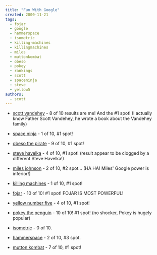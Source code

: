 ```yaml
---
title: "Fun With Google"
created: 2000-11-21
tags: 
  - fojar
  - google
  - hammerspace
  - isometric
  - killing-machines
  - killingmachines
  - miles
  - muttonkombat
  - obeso
  - pokey
  - rankings
  - scott
  - spaceninja
  - steve
  - yellow5
authors: 
  - scott
---
```


- [scott vandehey](http://www.google.com/search?q=scott+vandehey) - 8 of 10 results are me! And the #1 spot! (I actually know Father Scott Vandehey, he wrote a book about the Vandehey family)

- [space ninja](http://www.google.com/search?q=space+ninja) - 1 of 10, #1 spot!

- [obeso the pirate](http://www.google.com/search?q=obeso+the+pirate) - 9 of 10, #1 spot!

- [steve havelka](http://www.google.com/search?q=steve+havelka) - 4 of 10, #1 spot! (result appear to be clogged by a different Steve Havelka!)

- [miles johnson](http://www.google.com/search?q=miles+johnson) - 2 of 10, #2 spot... (HA HA! Miles' Google power is inferior!)

- [killing machines](http://www.google.com/search?q=killing+machines) - 1 of 10, #1 spot!

- [fojar](http://www.google.com/search?q=fojar) - 10 of 10! #1 spot! FOJAR IS MOST POWERFUL!

- [yellow number five](http://www.google.com/search?q=yellow+number+five) - 4 of 10, #1 spot!

- [pokey the penguin](http://www.google.com/search?q=pokey+the+penguin) - 10 of 10! #1 spot! (no shocker, Pokey is hugely popular)

- [isometric](http://www.google.com/search?q=isometric) - 0 of 10.

- [hammerspace](http://www.google.com/search?q=hammerspace) - 2 of 10, #3 spot.

- [mutton kombat](http://www.google.com/search?q=mutton+kombat) - 7 of 10, #1 spot!
